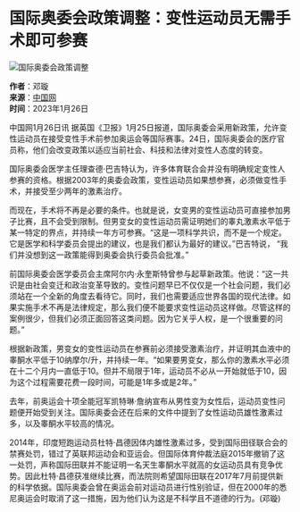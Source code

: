 # 国际奥委会政策调整：变性运动员无需手术即可参赛

![国际奥委会政策调整](//rs2.huanqiucdn.cn/huanqiu/image/m/share.jpg)

**作者**：邓璇  
**来源**：[中国网](http://news.china.com.cn/world/2016-01/26/content_37664668.htm)  
**时间**：2023年1月26日  

中国网1月26日讯 据英国《卫报》1月25日报道，国际奥委会采用新政策，允许变性运动员在接受变性手术前参加奥运会等国际赛事。24日，国际奥委会的医疗官员称，他们会改变政策以适应当前社会、科技和法律对变性人态度的转变。

国际奥委会医学主任理查德·巴吉特认为，许多体育联合会并没有明确规定变性人参赛的资格。根据2003年的奥委会政策，变性运动员如果想参赛，必须做变性手术，并接受至少两年的激素治疗。

而现在，手术将不再是必要的条件。也就是说，女变男的变性运动员可直接参加男子比赛，且不会受到限制。但男变女的变性运动员需证明她们的睾丸激素水平低于某一特定的界点，并持续一年方可参赛。“这是一项科学共识，而不是一个规定。它是医学和科学委员会提出的建议，也是我们都认为最好的建议。”巴吉特说， “我们并没想到这一政策能得到奥委会执行委员会批准。”

前国际奥委会医学委员会主席阿尔内·永奎斯特曾参与起草新政策。他说：“这一共识是由社会变迁和政治变革导致的。变性问题早已不仅仅是一个社会问题，我们必须站在一个全新的角度去看待它。同时，我们也需要适应世界各国的现代法律。如果实施手术不再是法律规定，那么我们便不能要求变性运动员这样做。尽管这样的案例很少，但我们必须正面回答这类问题。因为它关乎人权，是一个很重要的问题。”

根据新政策，男变女的变性运动员在参赛前必须接受激素治疗，并证明其血液中的睾酮水平低于10纳摩尔/升，并持续一年。“如果要男变女，那么你的激素水平必须在十二个月内一直低于10。但并不局限于1年，运动员不必从一开始就低于10，因为这个过程需要花费一段时间，可能是1年多或是2年。”

去年，前奥运会十项全能冠军凯特琳·詹纳宣布从男性变为女性后，运动员变性问题便开始受到关注。国际奥委会还在后来的文件中提到了女性运动员雄性激素过多，以及睾酮水平较高的情况。

2014年，印度短跑运动员杜特·昌德因体内雄性激素过多，受到国际田径联合会的禁赛处罚，错过了英联邦运动会和亚运会。但国际体育仲裁法庭2015年撤销了这一处罚，声称国际田联并不能证明一名天生睾酮水平就高的女运动员具有竞争优势。因此杜特·昌德获准继续比赛，而法院则希望国际田联在2017年7月前提供新的科学依据。国际奥委会曾在奥运会前对运动员进行性别验证，但在2000年的悉尼奥运会时取消了这一措施，因为他们认为这是不科学且不道德的行为。(邓璇)